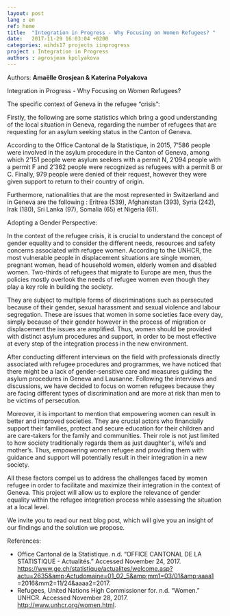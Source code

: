 ```yaml
---
layout: post
lang : en
ref: home
title:  "Integration in Progress - Why Focusing on Women Refugees? "
date:   2017-11-29 16:03:04 +0200
categories: wihds17 projects iinprogress
project : Integration in Progress
authors : agrosjean kpolyakova
---
```


Authors: **Amaëlle Grosjean & Katerina Polyakova**

Integration in Progress - Why Focusing on Women Refugees?


The specific context of Geneva in the refugee “crisis”:


Firstly, the following are some statistics which bring a good understanding of the local situation in Geneva, regarding the number of refugees that are requesting for an asylum seeking status  in the Canton of Geneva.

According to the Office Cantonal de la Statistique, in 2015, 7’586 people were involved in the asylum procedure in the Canton of Geneva, among which 2’151 people were asylum seekers with a permit N, 2’094 people with a permit F and 2’362 people were recognized as refugees with a permit B or C. Finally, 979 people were denied of their request, however they were given support to return to their country of origin.

Furthermore, nationalities that are the most represented in Switzerland and in Geneva are the following : Eritrea (539), Afghanistan (393), Syria (242), Irak (180), Sri Lanka (97), Somalia (65) et Nigeria (61).

Adopting a Gender Perspective:

In the context of the refugee crisis, it is crucial to understand the concept of gender equality and to consider the different needs, resources and safety concerns associated with refugee women. According to the UNHCR, the most vulnerable people in displacement situations are single women, pregnant women, head of household women, elderly women and disabled women. Two-thirds of refugees that migrate to Europe are men, thus the policies mostly overlook the needs of refugee women even though they play a key role in building the society.   

They are subject to multiple forms of discriminations such as persecuted because of their gender, sexual harassment and sexual violence and labour segregation. These are issues that women in some societies face every day, simply because of their gender however in the process of migration or displacement the issues are amplified. Thus, women should be provided with distinct asylum procedures and support, in order to be most effective at every step of the integration process in the new environment.

After conducting different interviews on the field with professionals directly associated with refugee procedures and programmes, we have noticed that there might be a lack of gender-sensitive care and measures guiding the asylum procedures in Geneva and Lausanne.
Following the interviews and discussions, we have decided to focus on women refugees because they are facing different types of discrimination and are more at risk than men to be victims of persecution.

Moreover, it is important to mention that empowering women can result in better and improved societies. They are crucial actors who financially support their families, protect and secure education for their children and are care-takers for the family and communities. Their role is not just limited to how society traditionally regards them as just daughter's, wife’s and mother’s. Thus, empowering women refugee and providing them with guidance and support will potentially result in their integration in a new society.

All these factors compel us to address the challenges faced by women refugee in order to facilitate and maximize their integration in the context of Geneva. This project will allow us to explore the relevance of gender equality within the refugee integration process while assessing the situation at a local level.

We invite you to read our next blog post, which will give you an insight of our findings and the solution we propose.

References:
- Office Cantonal de la Statistique. n.d. “OFFICE CANTONAL DE LA STATISTIQUE - Actualités.” Accessed
November 24, 2017. https://www.ge.ch/statistique/actualites/welcome.asp?actu=2635&amp;Actudomaine=01_02_5&amp;mm1=03/01&amp;aaaa1
=2016&amp;mm2=11/24&amp;aaaa2=2017.
- Refugees, United Nations High Commissioner for. n.d. “Women.” UNHCR. Accessed November 28, 2017.
http://www.unhcr.org/women.html.
